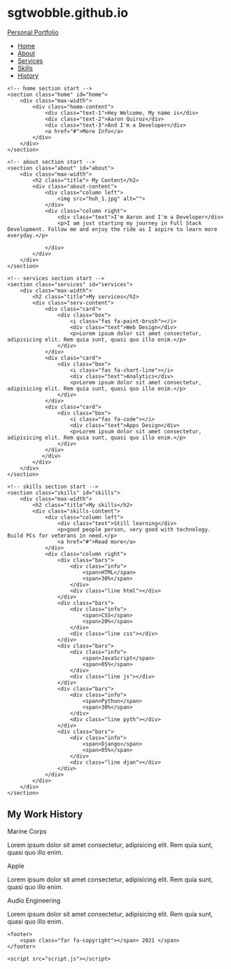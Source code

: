 # sgtwobble.github.io
<!DOCTYPE html>
<html lang="en">
<head>
    <meta charset="UTF-8">
    <meta name="viewport" content="width=device-width, initial-scale=1.0">
    <title>Aaron Quiroz Portolio</title>
    <link rel="stylesheet" href="style.css">
    <link rel="stylesheet" href="https://cdnjs.cloudflare.com/ajax/libs/font-awesome/5.15.3/css/all.min.css"/>
    <script src="https://code.jquery.com/jquery-3.5.1.min.js"></script>
    <script src="https://cdnjs.cloudflare.com/ajax/libs/waypoints/4.0.1/jquery.waypoints.min.js"></script>
    <link rel="stylesheet" href="https://cdnjs.cloudflare.com/ajax/libs/OwlCarousel2/2.3.4/assets/owl.carousel.min.css"/>

</head>
<body>
    <div class="scroll-up-btn">
        <i class="fas fa-angle-up"></i>
    </div>
    <nav class="navbar">
        <div class="max-width">
            <div class="logo"><a href="#">Personal Portfolio</a></div>
            <ul class="menu">
                <li><a href="#home" class="menu-btn">Home</a></li>
                <li><a href="#about" class="menu-btn">About</a></li>
                <li><a href="#services" class="menu-btn">Services</a></li>
                <li><a href="#skills" class="menu-btn">Skills</a></li>
                <li><a href="#history" class="menu-btn">History</a></li>
            </ul>
            <div class="menu-btn">
                <i class="fas fa-bars"></i>
            </div>
        </div>
    </nav>

    <!-- home section start -->
    <section class="home" id="home">
        <div class="max-width">
            <div class="home-content">
                <div class="text-1">Hey Welcome, My name is</div>
                <div class="text-2">Aaron Quiroz</div>
                <div class="text-3">And I'm a Developer</div>
                <a href="#">More Info</a>
            </div>
        </div>
    </section>

    <!-- about section start -->
    <section class="about" id="about">
        <div class="max-width">
            <h2 class="title"> My Content</h2>
            <div class="about-content">
                <div class="column left">
                    <img src="huh_1.jpg" alt="">
                </div>
                <div class="column right">
                    <div class="text">I'm Aaron and I'm a Developer</div>
                    <p>I am just starting my journey in Full Stack Development. Follow me and enjoy the ride as I aspire to learn more everyday.</p>
                    
                </div>
            </div>
        </div>
    </section>

    <!-- services section start -->
    <section class="services" id="services">
        <div class="max-width">
            <h2 class="title">My services</h2>
            <div class="serv-content">
                <div class="card">
                    <div class="box">
                        <i class="fas fa-paint-brush"></i>
                        <div class="text">Web Design</div>
                        <p>Lorem ipsum dolor sit amet consectetur, adipisicing elit. Rem quia sunt, quasi quo illo enim.</p>
                    </div>
                </div>
                <div class="card">
                    <div class="box">
                        <i class="fas fa-chart-line"></i>
                        <div class="text">Analytics</div>
                        <p>Lorem ipsum dolor sit amet consectetur, adipisicing elit. Rem quia sunt, quasi quo illo enim.</p>
                    </div>
                </div>
                <div class="card">
                    <div class="box">
                        <i class="fas fa-code"></i>
                        <div class="text">Apps Design</div>
                        <p>Lorem ipsum dolor sit amet consectetur, adipisicing elit. Rem quia sunt, quasi quo illo enim.</p>
                    </div>
                </div>
               </div>
            </div>
        </div>
    </section>

    <!-- skills section start -->
    <section class="skills" id="skills">
        <div class="max-width">
            <h2 class="title">My skills</h2>
            <div class="skills-content">
                <div class="column left">
                    <div class="text">Still learning</div>
                    <p>good people person, very good with technology. Build PCs for veterans in need.</p>
                    <a href="#">Read more</a>
                </div>
                <div class="column right">
                    <div class="bars">
                        <div class="info">
                            <span>HTML</span>
                            <span>30%</span>
                        </div>
                        <div class="line html"></div>
                    </div>
                    <div class="bars">
                        <div class="info">
                            <span>CSS</span>
                            <span>20%</span>
                        </div>
                        <div class="line css"></div>
                    </div>
                    <div class="bars">
                        <div class="info">
                            <span>JavaScript</span>
                            <span>05%</span>
                        </div>
                        <div class="line js"></div>
                    </div>
                    <div class="bars">
                        <div class="info">
                            <span>Python</span>
                            <span>30%</span>
                        </div>
                        <div class="line pyth"></div>
                    </div>
                    <div class="bars">
                        <div class="info">
                            <span>Django</span>
                            <span>05%</span>
                        </div>
                        <div class="line djan"></div>
                    </div>
                </div>
            </div>
        </div>
    </section>

   <!-- History -->
   <section class="history" id="history">
    <div class="max-width">
        <h2 class="title">My Work History</h2>
        <div class="hist-content">
            <div class="card">
                <div class="box">
                    <i class="fas fa-anchor"></i>
                    <div class="text">Marine Corps</div>
                    <p>Lorem ipsum dolor sit amet consectetur, adipisicing elit. Rem quia sunt, quasi quo illo enim.</p>
                </div>
            </div>
            <div class="card">
                <div class="box">
                    <i class="fas fa-apple-alt"></i>
                    <div class="text">Apple</div>
                    <p>Lorem ipsum dolor sit amet consectetur, adipisicing elit. Rem quia sunt, quasi quo illo enim.</p>
                </div>
            </div>
            <div class="card">
                <div class="box">
                    <i class="fas fa-headphones-alt"></i>
                    <div class="text">Audio Engineering</div>
                    <p>Lorem ipsum dolor sit amet consectetur, adipisicing elit. Rem quia sunt, quasi quo illo enim.</p>
                </div>
            </div>
           </div>
        </div>
    </div>
</section>

    <footer>
        <span class="far fa-copyright"></span> 2021 </span>
    </footer>

    <script src="script.js"></script>
</body>
</html>
